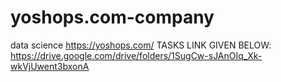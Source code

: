 # yoshops.com-company
data science
https://yoshops.com/
TASKS LINK GIVEN BELOW:
https://drive.google.com/drive/folders/1SugCw-sJAnOIq_Xk-wkVjUwent3bxonA
